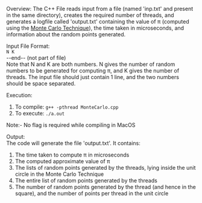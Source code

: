 Overview:
The C++ File reads input from a file (named 'inp.txt' and present in the same directory), creates the required number of threads, and 
generates a logfile called 'output.txt' containing the value of π (computed using the [Monte Carlo Technique](https://www.cantorsparadise.com/estimating-%CF%80-using-monte-carlo-simulations-3459a84b5ef9)), the time taken in microseconds, and information about
the random points generated.


Input File Format: \
`N K` \
--end-- (not part of file) \
Note that N and K are both numbers. N gives the number of random numbers to be generated for computing π,
and K gives the number of threads. The input file should just contain 1 line, and the two numbers should be space separated.


Execution: 
1) To compile: `g++ -pthread MonteCarlo.cpp` 
2) To execute: `./a.out` 

Note:- No flag is required while compiling in MacOS


Output: \
The code will generate the file 'output.txt'. It contains:
1) The time taken to compute π in microseconds
2) The computed approximate value of π	
3) The lists of random points generated by the threads, lying inside the unit circle in the Monte Carlo Technique
4) The entire list of random points generated by the threads
5) The number of random points generated by the thread (and hence in the square), and the number of points per thread in the unit circle
